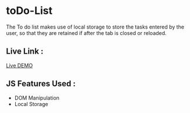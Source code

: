 # toDo-List
The To do list makes use of local storage to store the tasks entered by the user, so that they are retained if after the tab is closed or reloaded.

## Live Link :
[Live DEMO](https://yuvraj08-netweb.github.io/toDo-List/)

## JS Features Used : 
- DOM Manipulation
- Local Storage
